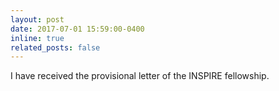 ```yaml
---
layout: post
date: 2017-07-01 15:59:00-0400
inline: true
related_posts: false
---
```


I have received the provisional letter of the INSPIRE fellowship.